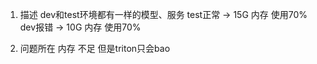 1. 描述
dev和test环境都有一样的模型、服务
test正常 -> 15G 内存 使用70%
dev报错 -> 10G 内存 使用70%

2. 问题所在
内存 不足 但是triton只会bao